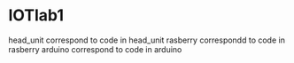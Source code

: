 # IOTlab1
head_unit correspond to code in head_unit
rasberry correspondd to code in rasberry
arduino correspond to code in arduino
